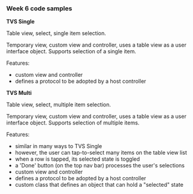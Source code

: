 ### Week 6 code samples

**TVS Single**

Table view, select, single item selection.

Temporary view, custom view and controller, uses a table view as a user interface object. Supports selection of a single item.

Features:
- custom view and controller
- defines a protocol to be adopted by a host controller

**TVS Multi**

Table view, select, multiple item selection.

Temporary view, custom view and controller, uses a table view as a user interface object. Supports selection of multiple items.

Features:
- similar in many ways to TVS Single
- however, the user can tap-to-select many items on the table view list
- when a row is tapped, its selected state is toggled 
- a 'Done' button (on the top nav bar) processes the user's selections
- custom view and controller
- defines a protocol to be adopted by a host controller
- custom class that defines an object that can hold a "selected" state
